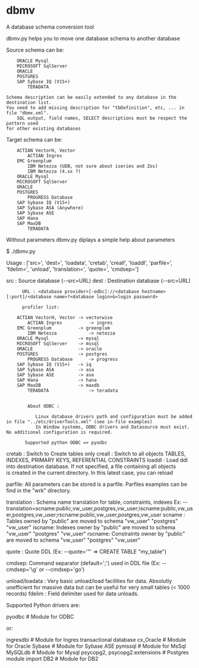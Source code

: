 # dbmv

A database schema conversion tool


dbmv.py helps you to move one database schema to another database

Source schema can be:


	    ORACLE Mysql 
	    MICROSOFT SqlServer 
	    ORACLE
	    POSTGRES
	    SAP Sybase IQ (V15+) 
            TERADATA
	
	Schema description can be easily extended to any database in the destination list.
	You need to add missing description for "tbDefinition", etc, ... in file "dbmx.xml".
        SQL output, field names, SELECT descriptions must be respect the pattern used 
	for other existing databases



Target schema can be:

	    ACTIAN VectorH, Vector 
            ACTIAN Ingres 
	    EMC Greenplum 
            IBM Netezza (UDB, not sure about iseries and Zos)
            IBM Netezza (4.xx ?)
	    ORACLE Mysql 
	    MICROSOFT SqlServer 
	    ORACLE
	    POSTGRES
            PROGRESS Database
	    SAP Sybase IQ (V15+) 
	    SAP Sybase ASA (Anywhere)
	    SAP Sybase ASE
	    SAP Hana 
	    SAP MaxDB 
            TERADATA

	

Without parameters dbmv.py diplays a simple help about parameters

$ ./dbmv.py 

   Usage : 
     ['src=', 'dest=', 'loadata', 'cretab', 'creall', 'loaddl', 'parfile=', 'fdelim=', 'unload', 'translation=', 'quote=', 'cmdsep=']


   src    : Source database (--src=URL)
   dest   : Destination database (--src=URL)

          URL : <database provider>[-odbc]://<database hostname>[:port]/<database name>?<database login>&<login password>

          profiler list:

	    ACTIAN VectorH, Vector -> vectorwise
            ACTIAN Ingres          -> ingres
	    EMC Greenplum          -> greenplum
            IBM Netezza            -> netezza
	    ORACLE Mysql           -> mysql
	    MICROSOFT SqlServer    -> mssql
	    ORACLE                 -> oracle
	    POSTGRES               -> postgres
            PROGRESS Database      -> progress
	    SAP Sybase IQ (V15+)   -> iq
	    SAP Sybase ASA         -> asa
	    SAP Sybase ASE         -> ase
	    SAP Hana               -> hana
	    SAP MaxDB              -> maxdb
            TERADATA               -> teradata


            About ODBC : 

               Linux database drivers path and configuration must be added in file "../etc/driverTools.xml" (see in-file examples)
               In Window systems, ODBC drivers and Datasource must exist. No additional configuration is required.

	       Supported python ODBC => pyodbc




   cretab : Switch to Create tables only
   creall : Switch to all objects TABLES, INDEXES, PRIMARY KEYS, REFERENTIAL CONSTRAINTS
   loaddl : Load ddl into destination database. If not specified, a file containing all objects   
      	   is created in the current directory. In this latest case, you can reload 

   parfile: All parameters can be stored is a parfile. Parfiles examples can be find in the "wrk" directory. 

   translation : Schema name translation for table, constraints, indexes
                 Ex: --translation=scname:public,vw_user,postgres,vw_user;iscname:public,vw_user,postgres,vw_user;rscname:public,vw_user,postgres,vw_user
   		   scname : Tables owned by "public" are moved to schema "vw_user"
                                            "postgres"                   "vw_user"
                   iscname: Indexes owner by "public" are moved to schema "vw_user"
                                             "postgres"                   "vw_user"
                   rscname: Constraints owner by "public" are moved to schema "vw_user"
                                                 "postgres"                   "vw_user"

   quote : Quote DDL (Ex: --quote='"' => CREATE TABLE "my_table")

   cmdsep: Command separator (default=';') used in DDL file (Ex: --cmdsep='\g' or --cmdsep='go') 


   unload/loadata : Very basic unload/load facilities for data. Absolutly unefficient for massive
                    data but can be useful for very small tables (< 1000 records)
   fdelim : Field delimiter used for data unloads.





Supported Python drivers are:

   pyodbc                         # Module for ODBC

   or:

   ingresdbi                      # Module for Ingres transactional database
   cx_Oracle                      # Module for Oracle
   Sybase                         # Module for Sybase ASE
   pymssql                        # Module for MsSql
   MySQLdb                        # Module for Mysql
   psycopg2, psycopg2.extensions  # Postgres module
   import DB2                     # Module for DB2


